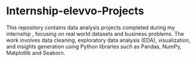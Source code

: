 # Internship-elevvo-Projects
This repository contains data analysis projects completed during my internship , focusing on real world datasets and business problems. The work involves data cleaning, exploratory data analysis (EDA), visualization, and insights generation using Python libraries such as Pandas, NumPy, Matplotlib and Seaborn.
